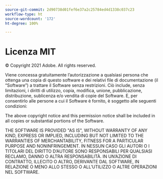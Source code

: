 ```yaml
---
source-git-commit: 2d90738d01fef6e37a2c25784ed4d1338c037c23
workflow-type: ht
source-wordcount: '172'
ht-degree: 100%

---
```

# Licenza MIT

© Copyright 2021 Adobe. All rights reserved.

Viene concessa gratuitamente l’autorizzazione a qualsiasi persona che ottenga una copia di questo software e dei relativi file di documentazione (il “Software”) a trattare il Software senza restrizioni. Ciò include, senza limitazioni, i diritti di utilizzo, copia, modifica, unione, pubblicazione, distribuzione, sublicenza e/o vendita di copie del Software. E, per consentirlo alle persone a cui il Software è fornito, è soggetto alle seguenti condizioni:

The above copyright notice and this permission notice shall be included in all copies or substantial portions of the Software.

THE SOFTWARE IS PROVIDED &quot;AS IS&quot;, WITHOUT WARRANTY OF ANY KIND, EXPRESS OR IMPLIED, INCLUDING BUT NOT LIMITED TO THE WARRANTIES OF MERCHANTABILITY, FITNESS FOR A PARTICULAR PURPOSE AND NONINFRINGEMENT. IN NESSUN CASO GLI AUTORI O I TITOLARI DEL DIRITTO D’AUTORE SONO RESPONSABILI PER QUALSIASI RECLAMO, DANNO O ALTRA RESPONSABILITÀ. IN UN’AZIONE DI CONTRATTO, ILLECITO O ALTRO, DERIVANTE DAL SOFTWARE, IN RELAZIONE O MENO ALLO STESSO O ALL’UTILIZZO O ALTRE OPERAZIONI NEL SOFTWARE.
